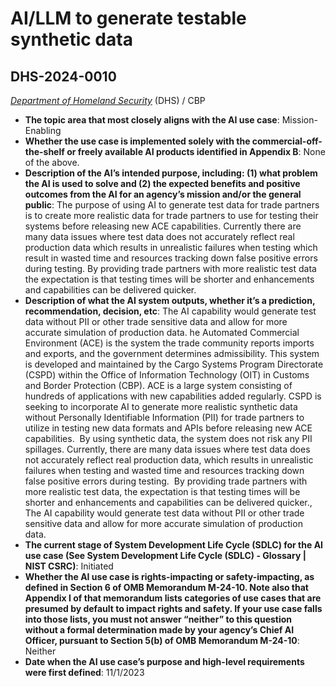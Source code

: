 # AI/LLM to generate testable synthetic data
## DHS-2024-0010
_[Department of Homeland Security](<../3_agency/Department of Homeland Security.md>)_ (DHS) / CBP


+ **The topic area that most closely aligns with the AI use case**: Mission-Enabling
+ **Whether the use case is implemented solely with the commercial-off-the-shelf or freely available AI products identified in Appendix B**: None of the above.
+ **Description of the AI’s intended purpose, including: (1) what problem the AI is used to solve and (2) the expected benefits and positive outcomes from the AI for an agency’s mission and/or the general public**: The purpose of using AI to generate test data for trade partners is to create more realistic data for trade partners to use for testing their systems before releasing new ACE capabilities.  Currently there are many data issues where test data does not accurately reflect real production data which results in unrealistic failures when testing which result in wasted time and resources tracking down false positive errors during testing.  By providing trade partners with more realistic test data the expectation is that testing times will be shorter and enhancements and capabilities can be delivered quicker.
+ **Description of what the AI system outputs, whether it’s a prediction, recommendation, decision, etc**: The AI capability would generate test data without PII or other trade sensitive data and allow for more accurate simulation of production data.
he Automated Commercial Environment (ACE) is the system the trade community reports imports and exports, and the government determines admissibility. This system is developed and maintained by the Cargo Systems Program Directorate (CSPD) within the Office of Information Technology (OIT) in Customs and Border Protection (CBP). ACE is a large system consisting of hundreds of applications with new capabilities added regularly. CSPD is seeking to incorporate AI to generate more realistic synthetic data without Personally Identifiable Information (PII) for trade partners to utilize in testing new data formats and APIs before releasing new ACE capabilities.  By using synthetic data, the system does not risk any PII spillages. Currently, there are many data issues where test data does not accurately reflect real production data, which results in unrealistic failures when testing and wasted time and resources tracking down false positive errors during testing.  By providing trade partners with more realistic test data, the expectation is that testing times will be shorter and enhancements and capabilities can be delivered quicker., The AI capability would generate test data without PII or other trade sensitive data and allow for more accurate simulation of production data.
+ **The current stage of System Development Life Cycle (SDLC) for the AI use case (See System Development Life Cycle (SDLC) - Glossary | NIST CSRC)**: Initiated
+ **Whether the AI use case is rights-impacting or safety-impacting, as defined in Section 6 of OMB Memorandum M-24-10. Note also that Appendix I of that memorandum lists categories of use cases that are presumed by default to impact rights and safety. If your use case falls into those lists, you must not answer “neither” to this question without a formal determination made by your agency’s Chief AI Officer, pursuant to Section 5(b) of OMB Memorandum M-24-10**: Neither
+ **Date when the AI use case’s purpose and high-level requirements were first defined**: 11/1/2023